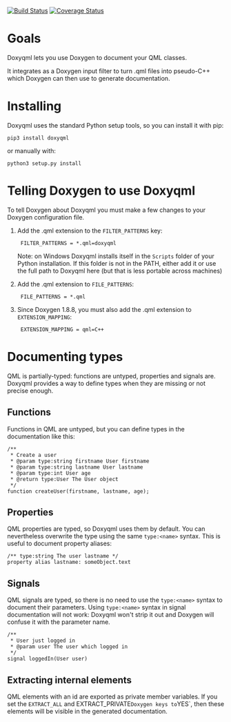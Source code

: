 [![Build Status](https://travis-ci.org/agateau/doxyqml.svg?branch=master)](https://travis-ci.org/agateau/doxyqml)
[![Coverage Status](https://coveralls.io/repos/github/agateau/doxyqml/badge.svg?branch=master)](https://coveralls.io/github/agateau/doxyqml?branch=master)

# Goals

Doxyqml lets you use Doxygen to document your QML classes.

It integrates as a Doxygen input filter to turn .qml files into pseudo-C++
which Doxygen can then use to generate documentation.

# Installing

Doxyqml uses the standard Python setup tools, so you can install it with pip:

    pip3 install doxyqml

or manually with:

    python3 setup.py install

# Telling Doxygen to use Doxyqml

To tell Doxygen about Doxyqml you must make a few changes to your Doxygen
configuration file.

1. Add the .qml extension to the `FILTER_PATTERNS` key:

        FILTER_PATTERNS = *.qml=doxyqml

   Note: on Windows Doxyqml installs itself in the `Scripts` folder of your
   Python installation. If this folder is not in the PATH, either add it or use
   the full path to Doxyqml here (but that is less portable across machines)

2. Add the .qml extension to `FILE_PATTERNS`:

        FILE_PATTERNS = *.qml

3. Since Doxygen 1.8.8, you must also add the .qml extension to
   `EXTENSION_MAPPING`:

        EXTENSION_MAPPING = qml=C++

# Documenting types

QML is partially-typed: functions are untyped, properties and signals are.
Doxyqml provides a way to define types when they are missing or not precise
enough.

## Functions

Functions in QML are untyped, but you can define types in the documentation
like this:

    /**
     * Create a user
     * @param type:string firstname User firstname
     * @param type:string lastname User lastname
     * @param type:int User age
     * @return type:User The User object
     */
    function createUser(firstname, lastname, age);

## Properties

QML properties are typed, so Doxyqml uses them by default. You can nevertheless
overwrite the type using the same `type:<name>` syntax. This is useful to
document property aliases:

    /** type:string The user lastname */
    property alias lastname: someObject.text

## Signals

QML signals are typed, so there is no need to use the `type:<name>` syntax to
document their parameters. Using `type:<name>` syntax in signal documentation
will not work: Doxyqml won't strip it out and Doxygen will confuse it with the
parameter name.

    /**
     * User just logged in
     * @param user The user which logged in
     */
    signal loggedIn(User user)

## Extracting internal elements

QML elements with an id are exported as private member variables. If you set
the `EXTRACT_ALL` and EXTRACT_PRIVATE` Doxygen keys to `YES`, then these
elements will be visible in the generated documentation.

